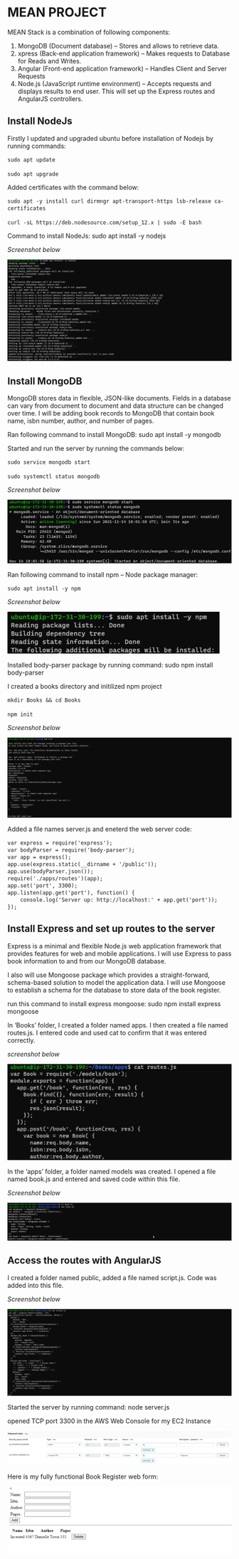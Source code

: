 
# MEAN PROJECT


MEAN Stack is a combination of following components:

1. MongoDB (Document database) – Stores and allows to retrieve data.
1. xpress (Back-end application framework) – Makes requests to Database for Reads and Writes.
1. Angular (Front-end application framework) – Handles Client and Server Requests
1. Node.js (JavaScript runtime environment) – Accepts requests and displays results to end user. This will set up the Express routes and AngularJS controllers.

## Install NodeJs

Firstly I updated and upgraded ubuntu before installation of Nodejs by running commands:

```
sudo apt update

sudo apt upgrade
```
 
Added certificates with the command below:

```
sudo apt -y install curl dirmngr apt-transport-https lsb-release ca-certificates

curl -sL https://deb.nodesource.com/setup_12.x | sudo -E bash 
```

                         
Command to install NodeJs: sudo apt install -y nodejs
                          

*Screenshot below*

![Pic2a](./images/NodeJs/Pic2a.png)

## Install MongoDB

MongoDB stores data in flexible, JSON-like documents. Fields in a database can vary from document to document and data structure can be changed over time. I will be adding book records to MongoDB that contain book name, isbn number, author, and number of pages.


                                          
Ran following command to install MongoDB: sudo apt install -y mongodb
                                          
  
Started and run the server by running the commands below:

```
sudo service mongodb start

sudo systemctl status mongodb
```


*Screenshot below*

![Pic1a](./images/MongoDB/Pic1a.png)

Ran following command to install npm – Node package manager: 
 

```
sudo apt install -y npm
```


*Screenshot below*

![Pic2a](./images/MongoDB/Pic2a.png)


                                                  
Installed body-parser package by running command: sudo npm install body-parser
                                                  

I created a books directory and initilized npm project 


```
mkdir Books && cd Books

npm init
```


*Screenshot below*

![Pic3a](./images/MongoDB/Pic3a.png)

Added a file names server.js and eneterd the web server code:

```
var express = require('express');
var bodyParser = require('body-parser');
var app = express();
app.use(express.static(__dirname + '/public'));
app.use(bodyParser.json());
require('./apps/routes')(app);
app.set('port', 3300);
app.listen(app.get('port'), function() {
    console.log('Server up: http://localhost:' + app.get('port'));
});

```


## Install Express and set up routes to the server

Express is a minimal and flexible Node.js web application framework that provides features for web and mobile applications. I will use Express to pass book information to and from our MongoDB database.

I also will use Mongoose package which provides a straight-forward, schema-based solution to model the application data. I will use Mongoose to establish a schema for the database to store data of the book register.


                                              
                                              
run this command to install express mongoose: sudo npm install express mongoose
                                              


In ‘Books’ folder, I created a folder named apps. I then created a file named routes.js. I entered code and used cat to confirm that it was entered correctly.

*screenshot below*

![Pic1a](./images/Next/Pic1a.png)


In the ‘apps’ folder, a folder named models was created. I opened a file named book.js and entered and saved code within this file.

*Screenshot below*

![Pic2a](./images/Next/Pic2a.png)


 ## Access the routes with AngularJS

 I created a folder named public, added  a file named script.js. Code was added into this file.

 *Screenshot below*

![Pic3a](./images/Next/Pic3a.png)


                                       
Started the server by running command: node server.js
                                

opened TCP port 3300 in the AWS Web Console for my EC2 Instance

![Pic7a](./images/Next/Pic7.png)



Here is my fully functional Book Register web form:

![Pic6a](./images/Next/Pic6a.png)